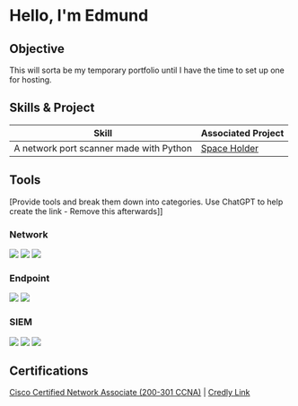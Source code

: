 # Hello, I'm Edmund




## Objective
This will sorta be my temporary portfolio until I have the time to set up one for hosting.



## Skills & Project


| Skill                                         | Associated Project         |
|-----------------------------------------------|----------------------------|
| A network port scanner made with Python         | <a href="https://google.com">Space Holder</a>|


## Tools
[Provide tools and break them down into categories. Use ChatGPT to help create the link - Remove this afterwards]]

### Network
<div>
    <img src="https://img.shields.io/badge/-Wireshark-1679A7?&style=for-the-badge&logo=Wireshark&logoColor=white" />
    <img src="https://img.shields.io/badge/-Suricata-EF3B2D?&style=for-the-badge&logo=Suricata&logoColor=white" />
    <img src="https://img.shields.io/badge/-Zeek-777BB4?&style=for-the-badge&logo=Zeek&logoColor=white" />
</div>

### Endpoint
<div>
    <img src="https://img.shields.io/badge/-Microsoft_Defender_for_Endpoint-00A4EF?&style=for-the-badge&logo=Microsoft&logoColor=white" />
    <img src="https://img.shields.io/badge/-Velociraptor-4B275F?&style=for-the-badge&logo=Velociraptor&logoColor=white" />
</div>

### SIEM
<div>
    <img src="https://img.shields.io/badge/-Microsoft_Sentinel-0078D4?&style=for-the-badge&logo=Microsoft&logoColor=white" />
    <img src="https://img.shields.io/badge/-Splunk-000000?&style=for-the-badge&logo=Splunk&logoColor=white" />
    <img src="https://img.shields.io/badge/-Elastic-005571?&style=for-the-badge&logo=Elastic&logoColor=white" />
</div>

## Certifications

<div>


<a href="https://github.com/user-attachments/assets/24a6055b-796b-48f6-a53a-0697ccbca941">Cisco Certified Network Associate (200-301 CCNA)</a> | 
<a href="https://www.credly.com/badges/425540c5-358a-48b4-a4f5-f2c689777b0b/public_url">Credly Link</a>
</div>


